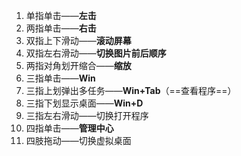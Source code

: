 1. 单指单击——**左击**
2. 两指单击——**右击**
3. 双指上下滑动——**滚动屏幕**
4. 双指左右滑动——**切换图片前后顺序**
5. 两指对角划开缩合——**缩放**
6. 三指单击——**Win**
7. 三指上划弹出多任务——**Win+Tab**（==查看程序==）
8. 三指下划显示桌面——**Win+D**
9. 三指左右滑动——切换打开程序
10. 四指单击——**管理中心**
11. 四肢拖动——切换虚拟桌面